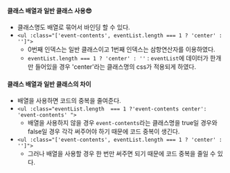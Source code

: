 #### 클래스 배열과 일반 클래스 사용😎
+ 클래스명도 배열로 묶어서 바인딩 할 수 있다.
+ `<ul :class="['event-contents', eventList.length === 1 ? 'center' : '']">`
  + 0번째 인덱스는 일반 클래스이고 1번째 인덱스는 삼항연산자를 이용하였다.
  + `eventList.length === 1 ? 'center' : ''` : `eventList`에 데이터가 한개만 들어있을 경우 'center'라는 클래스명의 css가 적용되게 하였다.

#### 클래스 배열과 일반 클래스의 차이
+ 배열을 사용하면 코드의 중복을 줄여준다.
+ `<ul :class="eventList.length  === 1 ?'event-contents center': 'event-contents' ">`
  + 배열을 사용하지 않을 경우 `event-contents`라는 클래스명을 true일 경우와 false일 경우 각각 써주어야 하기 때문에 코드 중복이 생긴다.
+ `<ul :class="['event-contents', eventList.length === 1 ? 'center' : '']">` 
  + 그러나 배열을 사용할 경우 한 번만 써주면 되기 때문에 코드 중복을 줄일 수 있다.
